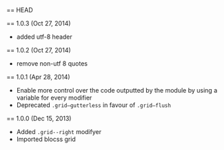 == HEAD

== 1.0.3 (Oct 27, 2014)

* added utf-8 header

== 1.0.2 (Oct 27, 2014)

* remove non-utf 8 quotes

== 1.0.1 (Apr 28, 2014)

* Enable more control over the code outputted by the module by using a variable for every modifier
* Deprecated `.grid—gutterless` in favour of `.grid—flush`

== 1.0.0 (Dec 15, 2013)

* Added `.grid--right` modifyer
* Imported blocss grid